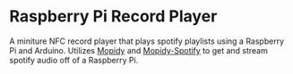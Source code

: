 # Raspberry Pi Record Player
A miniture NFC record player that plays spotify playlists using a Raspberry Pi and Arduino. Utilizes [Mopidy](https://mopidy.com/) and [Mopidy-Spotify](https://github.com/mopidy/mopidy-spotify) to get and stream spotify audio off of a Raspberry Pi.
